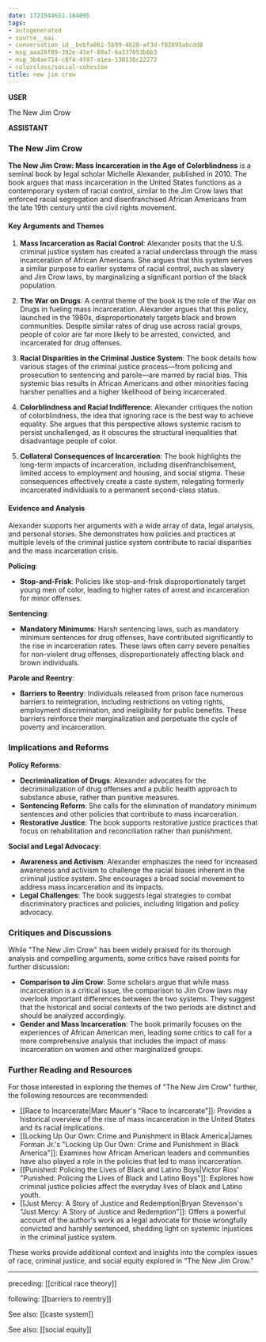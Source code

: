 ```yaml
---
date: 1721544651.184095
tags:
- autogenerated
- source__oai
- conversation_id__bebfa861-5b99-4b28-af3d-f02895abcdd8
- msg_aaa28f89-392e-41ef-80a7-6a337653b6b3
- msg_3b4ae714-c8f4-4f87-a1ea-130130c22272
- colorclass/social-cohesion
title: new jim crow
---
```


**USER**

The New Jim Crow


**ASSISTANT**

### The New Jim Crow

**The New Jim Crow: Mass Incarceration in the Age of Colorblindness** is a seminal book by legal scholar Michelle Alexander, published in 2010. The book argues that mass incarceration in the United States functions as a contemporary system of racial control, similar to the Jim Crow laws that enforced racial segregation and disenfranchised African Americans from the late 19th century until the civil rights movement.

#### Key Arguments and Themes

1. **Mass Incarceration as Racial Control**: Alexander posits that the U.S. criminal justice system has created a racial underclass through the mass incarceration of African Americans. She argues that this system serves a similar purpose to earlier systems of racial control, such as slavery and Jim Crow laws, by marginalizing a significant portion of the black population.

2. **The War on Drugs**: A central theme of the book is the role of the War on Drugs in fueling mass incarceration. Alexander argues that this policy, launched in the 1980s, disproportionately targets black and brown communities. Despite similar rates of drug use across racial groups, people of color are far more likely to be arrested, convicted, and incarcerated for drug offenses.

3. **Racial Disparities in the Criminal Justice System**: The book details how various stages of the criminal justice process—from policing and prosecution to sentencing and parole—are marred by racial bias. This systemic bias results in African Americans and other minorities facing harsher penalties and a higher likelihood of being incarcerated.

4. **Colorblindness and Racial Indifference**: Alexander critiques the notion of colorblindness, the idea that ignoring race is the best way to achieve equality. She argues that this perspective allows systemic racism to persist unchallenged, as it obscures the structural inequalities that disadvantage people of color.

5. **Collateral Consequences of Incarceration**: The book highlights the long-term impacts of incarceration, including disenfranchisement, limited access to employment and housing, and social stigma. These consequences effectively create a caste system, relegating formerly incarcerated individuals to a permanent second-class status.

#### Evidence and Analysis

Alexander supports her arguments with a wide array of data, legal analysis, and personal stories. She demonstrates how policies and practices at multiple levels of the criminal justice system contribute to racial disparities and the mass incarceration crisis.

**Policing**:
- **Stop-and-Frisk**: Policies like stop-and-frisk disproportionately target young men of color, leading to higher rates of arrest and incarceration for minor offenses.

**Sentencing**:
- **Mandatory Minimums**: Harsh sentencing laws, such as mandatory minimum sentences for drug offenses, have contributed significantly to the rise in incarceration rates. These laws often carry severe penalties for non-violent drug offenses, disproportionately affecting black and brown individuals.

**Parole and Reentry**:
- **Barriers to Reentry**: Individuals released from prison face numerous barriers to reintegration, including restrictions on voting rights, employment discrimination, and ineligibility for public benefits. These barriers reinforce their marginalization and perpetuate the cycle of poverty and incarceration.

### Implications and Reforms

**Policy Reforms**:
- **Decriminalization of Drugs**: Alexander advocates for the decriminalization of drug offenses and a public health approach to substance abuse, rather than punitive measures.
- **Sentencing Reform**: She calls for the elimination of mandatory minimum sentences and other policies that contribute to mass incarceration.
- **Restorative Justice**: The book supports restorative justice practices that focus on rehabilitation and reconciliation rather than punishment.

**Social and Legal Advocacy**:
- **Awareness and Activism**: Alexander emphasizes the need for increased awareness and activism to challenge the racial biases inherent in the criminal justice system. She encourages a broad social movement to address mass incarceration and its impacts.
- **Legal Challenges**: The book suggests legal strategies to combat discriminatory practices and policies, including litigation and policy advocacy.

### Critiques and Discussions

While "The New Jim Crow" has been widely praised for its thorough analysis and compelling arguments, some critics have raised points for further discussion:

- **Comparison to Jim Crow**: Some scholars argue that while mass incarceration is a critical issue, the comparison to Jim Crow laws may overlook important differences between the two systems. They suggest that the historical and social contexts of the two periods are distinct and should be analyzed accordingly.
- **Gender and Mass Incarceration**: The book primarily focuses on the experiences of African American men, leading some critics to call for a more comprehensive analysis that includes the impact of mass incarceration on women and other marginalized groups.

### Further Reading and Resources

For those interested in exploring the themes of "The New Jim Crow" further, the following resources are recommended:

- [[Race to Incarcerate|Marc Mauer's "Race to Incarcerate"]]: Provides a historical overview of the rise of mass incarceration in the United States and its racial implications.
- [[Locking Up Our Own: Crime and Punishment in Black America|James Forman Jr.'s "Locking Up Our Own: Crime and Punishment in Black America"]]: Examines how African American leaders and communities have also played a role in the policies that led to mass incarceration.
- [[Punished: Policing the Lives of Black and Latino Boys|Victor Rios' "Punished: Policing the Lives of Black and Latino Boys"]]: Explores how criminal justice policies affect the everyday lives of black and Latino youth.
- [[Just Mercy: A Story of Justice and Redemption|Bryan Stevenson's "Just Mercy: A Story of Justice and Redemption"]]: Offers a powerful account of the author's work as a legal advocate for those wrongfully convicted and harshly sentenced, shedding light on systemic injustices in the criminal justice system.

These works provide additional context and insights into the complex issues of race, criminal justice, and social equity explored in "The New Jim Crow."


---

preceding: [[critical race theory]]  


following: [[barriers to reentry]]

See also: [[caste system]]


See also: [[social equity]]